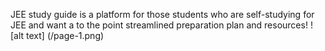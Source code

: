 JEE study guide is a platform for those students who are self-studying for JEE and want a to the point streamlined preparation plan and resources!
![alt text] (/page-1.png)

